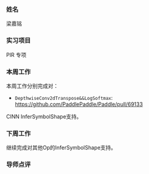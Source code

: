 ### 姓名

梁嘉铭

### 实习项目

PIR 专项

### 本周工作

本周工作分别完成对：

- `DepthwiseConv2dTranspose&&LogSoftmax`: https://github.com/PaddlePaddle/Paddle/pull/69133

CINN InferSymbolShape支持。

### 下周工作

继续完成对其他Op的InferSymbolShape支持。

### 导师点评
